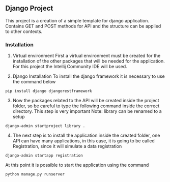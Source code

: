 ## Django Project 

This project is a creation of a simple template for django application. Contains GET and POST methods for API and the structure can be applied to other contexts.

### Installation

1. Virtual environment
First a virtual environment must be created for the installation of the other packages that will be needed for the application. For this project the Intellij Community IDE will be used. 

2. Django Installation
To install the django framework it is necessary to use the command below
```
pip install django djangorestframework
```

3. Now the packages related to the API will be created inside the project folder, so be careful to type the following command inside the correct directory. This step is very important
Note: library can be renamed to a setup
```
django-admin startproject library .
```

4. The next step is to install the application inside the created folder, one API can have many applications, in this case, it is going to be called Registration, since it will simulate a data registration 
```
django-admin startapp registration
```

At this point it is possible to start the application using the command
```
python manage.py runserver
```


